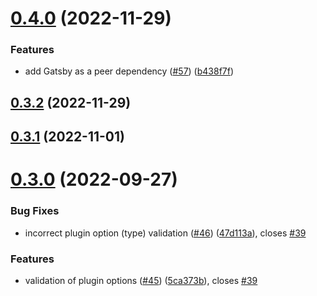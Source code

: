 # [0.4.0](https://github.com/cloudinary-devs/gatsby-source-cloudinary/compare/v0.3.2...v0.4.0) (2022-11-29)


### Features

* add Gatsby as a peer dependency ([#57](https://github.com/cloudinary-devs/gatsby-source-cloudinary/issues/57)) ([b438f7f](https://github.com/cloudinary-devs/gatsby-source-cloudinary/commit/b438f7f308ea90f859a671522d5c0d763d2a0efb))

## [0.3.2](https://github.com/cloudinary-devs/gatsby-source-cloudinary/compare/v0.3.1...v0.3.2) (2022-11-29)

## [0.3.1](https://github.com/cloudinary-devs/gatsby-source-cloudinary/compare/v0.3.0...v0.3.1) (2022-11-01)

# [0.3.0](https://github.com/cloudinary-devs/gatsby-source-cloudinary/compare/v0.2.0...v0.3.0) (2022-09-27)


### Bug Fixes

* incorrect plugin option (type) validation ([#46](https://github.com/cloudinary-devs/gatsby-source-cloudinary/issues/46)) ([47d113a](https://github.com/cloudinary-devs/gatsby-source-cloudinary/commit/47d113a3e09e8e61019b67bbae6d8983ca4b6e3e)), closes [#39](https://github.com/cloudinary-devs/gatsby-source-cloudinary/issues/39)


### Features

* validation of plugin options ([#45](https://github.com/cloudinary-devs/gatsby-source-cloudinary/issues/45)) ([5ca373b](https://github.com/cloudinary-devs/gatsby-source-cloudinary/commit/5ca373b0964d917d68826427231090e5ad788fe6)), closes [#39](https://github.com/cloudinary-devs/gatsby-source-cloudinary/issues/39)
